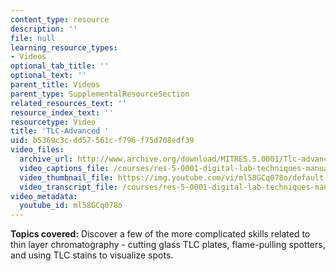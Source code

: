```yaml
---
content_type: resource
description: ''
file: null
learning_resource_types:
- Videos
optional_tab_title: ''
optional_text: ''
parent_title: Videos
parent_type: SupplementalResourceSection
related_resources_text: ''
resource_index_text: ''
resourcetype: Video
title: 'TLC-Advanced '
uid: b5369c3c-dd57-561c-f796-f75d708edf39
video_files:
  archive_url: http://www.archive.org/download/MITRES.5.0001/Tlc-advanced_MitDigitalLabTechniquesManual.mp4
  video_captions_file: /courses/res-5-0001-digital-lab-techniques-manual-spring-2007/0e3cf7e2ee23551e8c4c442e129c99b1_ml58GCq078o.vtt
  video_thumbnail_file: https://img.youtube.com/vi/ml58GCq078o/default.jpg
  video_transcript_file: /courses/res-5-0001-digital-lab-techniques-manual-spring-2007/b81ea59138ed8b3e3a40e5d0b0dca22c_ml58GCq078o.pdf
video_metadata:
  youtube_id: ml58GCq078o
---
```


**Topics covered:** Discover a few of the more complicated skills related to thin layer chromatography - cutting glass TLC plates, flame-pulling spotters, and using TLC stains to visualize spots.